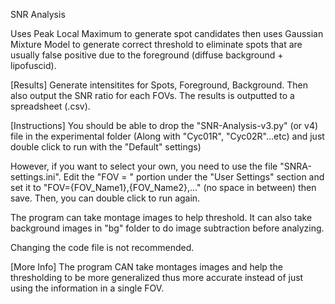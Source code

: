SNR Analysis

Uses Peak Local Maximum to generate spot candidates then uses Gaussian Mixture Model to generate correct threshold to eliminate spots that are usually false positive due to the foreground (diffuse background + lipofuscid).

[Results]
Generate intensitites for Spots, Foreground, Background. Then also output the SNR ratio for each FOVs. The results is outputted to a spreadsheet (.csv).

[Instructions]
You should be able to drop the "SNR-Analysis-v3.py" (or v4) file in the experimental folder (Along with "Cyc01R", "Cyc02R"...etc) and just double click to run with the "Default" settings)

However, if you want to select your own, you need to use the file "SNRA-settings.ini". Edit the "FOV = " portion under the "User Settings" section and set it to "FOV={FOV_Name1},{FOV_Name2},..." (no space in between) then save. Then, you can double click to run again.

The program can take montage images to help threshold. It can also take background images in "bg" folder to do image subtraction before analyzing.

Changing the code file is not recommended.

[More Info]
The program CAN take montages images and help the thresholding to be more generalized thus more accurate instead of just using the information in a single FOV.

